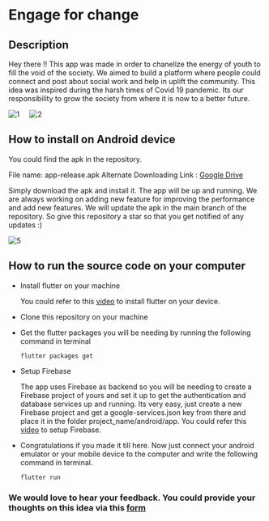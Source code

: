 # Engage for change

## Description

Hey there !! This app was made in order to chanelize the energy of youth to fill the
void of the society. We aimed to build a platform where people could connect and post
about social work and help in uplift the community. This idea was inspired during the
harsh times of Covid 19 pandemic. Its our responsibility to grow the society from where
it is now to a better future.

![1](https://user-images.githubusercontent.com/71517788/112962731-51cbcd00-9164-11eb-8131-0bff8f4a36ef.gif)
&nbsp;&nbsp;&nbsp;
![2](https://user-images.githubusercontent.com/71517788/112962858-732cb900-9164-11eb-8889-f46dfa02ecdb.gif)

## How to install on Android device

You could find the apk in the repository.

File name: app-release.apk
Alternate Downloading Link : [Google Drive](https://drive.google.com/file/d/1ArhzUOc_HQZYf0E9WuStMVceh2k2zyJv/view)

Simply download the apk and install it. The app will
be up and running. We are always working on adding new feature for improving the performance and
add new features. We will update the apk in the main branch of the repository.
So give this repository a star so that you get notified of any updates :)

![5](https://user-images.githubusercontent.com/71517788/112963015-95bed200-9164-11eb-868d-39fb16e469aa.gif)

## How to run the source code on your computer

- Install flutter on your machine

  You could refer to this [video](https://youtu.be/ZJl6PsBbnbg) to install flutter on your device.

- Clone this repository on your machine

- Get the flutter packages you will be needing by running the following command in terminal

  `flutter packages get`

- Setup Firebase

  The app uses Firebase as backend so you will be needing to create a Firebase project of yours and set it up to get the authentication and database services up and running.
  Its very easy, just create a new Firebase project and get a google-services.json key from there and place it in the folder project_name/android/app.
  You could refer this [video](https://youtu.be/83YsBPPwISs) to setup Firebase.

- Congratulations if you made it till here. Now just connect your android emulator or your mobile device to the computer and write the following command in terminal.

  `flutter run`

### We would love to hear your feedback. You could provide your thoughts on this idea via this [form](https://forms.gle/6TjQyk69AwaC9eWG8)
